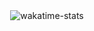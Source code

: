 <div align="center">
  <img alt='wakatime-stats' src='https://github-readme-stats.vercel.app/api/wakatime?username=ddeeww001/&layout=compact' />
</div>
